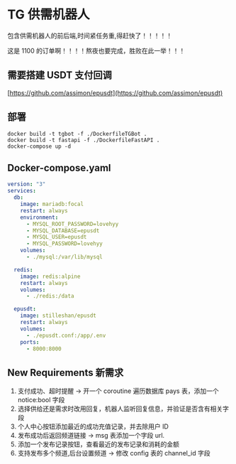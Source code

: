 # TG 供需机器人

包含供需机器人的前后端,时间紧任务重,得赶快了！！！！！

这是 1100 的订单啊！！！！熬夜也要完成，胜败在此一举！！！

## 需要搭建 USDT 支付回调

[https://github.com/assimon/epusdt](https://github.com/assimon/epusdt)

## 部署

```shell
docker build -t tgbot -f ./DockerfileTGBot .
docker build -t fastapi -f ./DockerfileFastAPI .
docker-compose up -d
```

## Docker-compose.yaml

```yaml
version: "3"
services:
  db:
    image: mariadb:focal
    restart: always
    environment:
      - MYSQL_ROOT_PASSWORD=lovehyy
      - MYSQL_DATABASE=epusdt
      - MYSQL_USER=epusdt
      - MYSQL_PASSWORD=lovehyy
    volumes:
      - ./mysql:/var/lib/mysql

  redis:
    image: redis:alpine
    restart: always
    volumes:
      - ./redis:/data

  epusdt:
    image: stilleshan/epusdt
    restart: always
    volumes:
      - ./epusdt.conf:/app/.env
    ports:
      - 8000:8000
```

## New Requirements 新需求

1. 支付成功、超时提醒 -> 开一个 coroutine 遍历数据库 pays 表，添加一个 notice:bool 字段
2. 选择供给还是需求时改用回复，机器人监听回复信息，并验证是否含有相关字段
3. 个人中心按钮添加最近的成功充值记录，并去除用户 ID
4. 发布成功后返回频道链接 -> msg 表添加一个字段 url.
5. 添加一个发布记录按钮，查看最近的发布记录和消耗的金额
6. 支持发布多个频道,后台设置频道 -> 修改 config 表的 channel_id 字段
